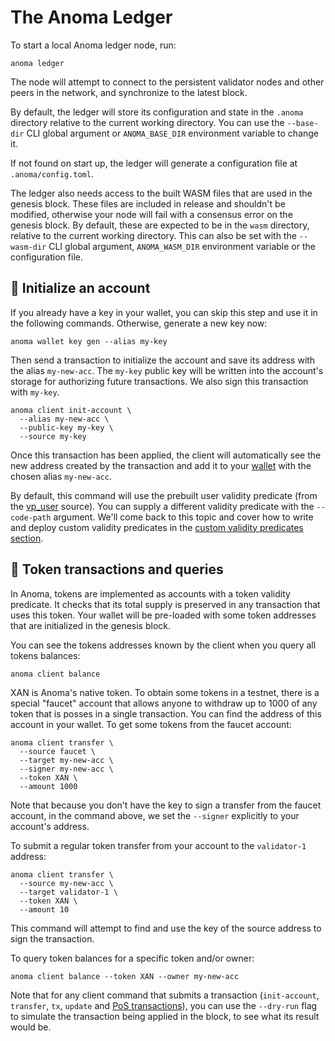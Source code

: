 # The Anoma Ledger

To start a local Anoma ledger node, run:

```shell
anoma ledger
```

The node will attempt to connect to the persistent validator nodes and other peers in the network, and synchronize to the latest block.

By default, the ledger will store its configuration and state in the `.anoma` directory relative to the current working directory. You can use the `--base-dir` CLI global argument or `ANOMA_BASE_DIR` environment variable to change it.

If not found on start up, the ledger will generate a configuration file at `.anoma/config.toml`.

The ledger also needs access to the built WASM files that are used in the genesis block. These files are included in release and shouldn't be modified, otherwise your node will fail with a consensus error on the genesis block. By default, these are expected to be in the `wasm` directory, relative to the current working directory. This can also be set with the `--wasm-dir` CLI global argument, `ANOMA_WASM_DIR` environment variable or the configuration file.

## 📝 Initialize an account

If you already have a key in your wallet, you can skip this step and use it in the following commands. Otherwise, generate a new key now:

```shell
anoma wallet key gen --alias my-key
```

Then send a transaction to initialize the account and save its address with the alias `my-new-acc`. The `my-key` public key will be written into the account's storage for authorizing future transactions. We also sign this transaction with `my-key`.

```shell
anoma client init-account \
  --alias my-new-acc \
  --public-key my-key \
  --source my-key
```

Once this transaction has been applied, the client will automatically see the new address created by the transaction and add it to your [wallet](./wallet.md) with the chosen alias `my-new-acc`.

By default, this command will use the prebuilt user validity predicate (from the [vp_user](https://github.com/anoma/anoma/blob/fb445f67ffe3afe3bf50eb71658b01ff760e909d/wasm/wasm_source/src/vp_user.rs) source). You can supply a different validity predicate with the `--code-path` argument. We'll come back to this topic and cover how to write and deploy custom validity predicates in the [custom validity predicates section](ledger/customize.md#-validity-predicates).

## 💸 Token transactions and queries

In Anoma, tokens are implemented as accounts with a token validity predicate. It checks that its total supply is preserved in any transaction that uses this token. Your wallet will be pre-loaded with some token addresses that are initialized in the genesis block.

You can see the tokens addresses known by the client when you query all tokens balances:

```shell
anoma client balance
```

XAN is Anoma's native token. To obtain some tokens in a testnet, there is a special "faucet" account that allows anyone to withdraw up to 1000 of any token that is posses in a single transaction. You can find the address of this account in your wallet. To get some tokens from the faucet account:

```shell
anoma client transfer \
  --source faucet \
  --target my-new-acc \
  --signer my-new-acc \
  --token XAN \
  --amount 1000
```

Note that because you don't have the key to sign a transfer from the faucet account, in the command above, we set the `--signer` explicitly to your account's address.

To submit a regular token transfer from your account to the `validator-1` address:

```shell
anoma client transfer \
  --source my-new-acc \
  --target validator-1 \
  --token XAN \
  --amount 10
```

This command will attempt to find and use the key of the source address to sign the transaction.

To query token balances for a specific token and/or owner:

```shell
anoma client balance --token XAN --owner my-new-acc
```

Note that for any client command that submits a transaction (`init-account`, `transfer`, `tx`, `update` and [PoS transactions](ledger/pos.md)), you can use the `--dry-run` flag to simulate the transaction being applied in the block, to see what its result would be.
